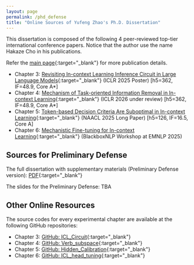 ```yaml
---
layout: page
permalink: /phd_defense
title: "Online Sources of Yufeng Zhao's Ph.D. Dissertation"
---
```


This dissertation is composed of the following 4 peer-reviewed top-tier international conference papers. Notice that the author use the name Hakaze Cho in his publications.

Refer the [main page](https://www.hakaze-c.com/){:target="_blank"} for more publication details.

- Chapter 3: [Revisiting In-context Learning Inference Circuit in Large Language Models](https://openreview.net/forum?id=xizpnYNvQq){:target="_blank"} (ICLR 2025 Poster) [h5=362, IF=48.9, Core A*]
- Chapter 4: [Mechanism of Task-oriented Information Removal in In-context Learning](https://arxiv.org/abs/2509.21012){:target="_blank"} (ICLR 2026 under review) [h5=362, IF=48.9, Core A*]
- Chapter 5: [Token-based Decision Criteria Are Suboptimal in In-context Learning](https://aclanthology.org/2025.naacl-long.278/){:target="_blank"} (NAACL 2025 Long Paper) [h5=126, IF=16.5, Core A]
- Chapter 6: [Mechanistic Fine-tuning for In-context Learning](https://arxiv.org/abs/2505.14233){:target="_blank"} (BlackboxNLP Workshop at EMNLP 2025)

## Sources for Preliminary Defense

The full dissertation with supplementary materials (Preliminary Defense version): [PDF](https://jstorage.box.com/s/zhzv8q65xlg5lxuwgcqr4q7bgstafeds){:target="_blank"}

The slides for the Preliminary Defense: TBA

## Other Online Resources

The source codes for every experimental chapter are available at the following GitHub repositories: 

- Chapter 3: [GitHub: ICL_Circuit](https://github.com/hc495/ICL_Circuit){:target="_blank"}
- Chapter 4: [GitHub: Verb_subspace](https://github.com/hc495/Verb_subspace){:target="_blank"}
- Chapter 5: [GitHub: Hidden_Calibration](https://github.com/hc495/Hidden_Calibration){:target="_blank"}
- Chapter 6: [GitHub: ICL_head_tuning](https://github.com/hc495/ICL_head_tuning){:target="_blank"}
